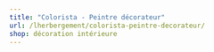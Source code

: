 ```yaml
---
title: "Colorista - Peintre décorateur"
url: /lherbergement/colorista-peintre-decorateur/
shop: décoration intérieure
---
```

